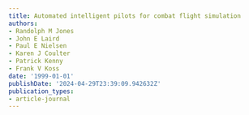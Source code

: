 ```yaml
---
title: Automated intelligent pilots for combat flight simulation
authors:
- Randolph M Jones
- John E Laird
- Paul E Nielsen
- Karen J Coulter
- Patrick Kenny
- Frank V Koss
date: '1999-01-01'
publishDate: '2024-04-29T23:39:09.942632Z'
publication_types:
- article-journal
---
```

